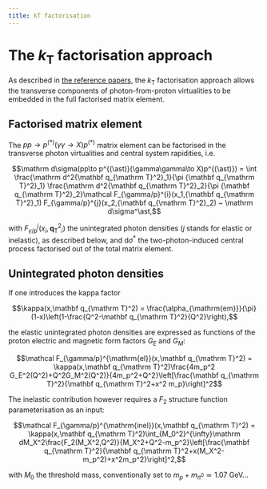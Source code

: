 ```yaml
---
title: kT factorisation
---
```


# The $k _ {\mathrm T}$ factorisation approach

As described in [the reference papers](../bibliography#textbfk-_-mathrmtextbft-factorisation), the $k _ {\mathrm T}$ factorisation approach allows the transverse components of photon-from-proton virtualities to be embedded in the full factorised matrix element.

## Factorised matrix element

The $pp\to p^{(\ast)}(\gamma\gamma\to X)p^{(\ast)}$ matrix element can be factorised in the transverse photon virtualities and central system rapidities, i.e.

$$\mathrm d\sigma(pp\to p^{(\ast)}(\gamma\gamma\to X)p^{(\ast)}) = \int \frac{\mathrm d^2{\mathbf q_{\mathrm T}^2}_1}{\pi {\mathbf q_{\mathrm T}^2}_1} \frac{\mathrm d^2{\mathbf q_{\mathrm T}^2}_2}{\pi {\mathbf q_{\mathrm T}^2}_2}\mathcal F_{\gamma/p}^{i}(x_1,{\mathbf q_{\mathrm T}^2}_1) F_{\gamma/p}^{j}(x_2,{\mathbf q_{\mathrm T}^2}_2) ~ \mathrm d\sigma^\ast,$$

with $F_{\gamma/p}^{j}(x_i,{\mathbf q_{\mathrm T}^2}_i)$ the unintegrated photon densities ($j$ stands for elastic or inelastic), as described below, and $\mathrm d\sigma^\ast$ the two-photon-induced central process factorised out of the total matrix element.

## Unintegrated photon densities

If one introduces the kappa factor

$$\kappa(x,\mathbf q_{\mathrm T}^2) = \frac{\alpha_{\mathrm{em}}}{\pi}(1-x)\left(1-\frac{Q^2-\mathbf q_{\mathrm T}^2}{Q^2}\right),$$

the elastic unintegrated photon densities are expressed as functions of the proton electric and magnetic form factors $G_E$ and $G_M$:

$$\mathcal F_{\gamma/p}^{\mathrm{el}}(x,\mathbf q_{\mathrm T}^2) = \kappa(x,\mathbf q_{\mathrm T}^2)\frac{4m_p^2 G_E^2(Q^2)+Q^2G_M^2(Q^2)}{4m_p^2+Q^2}\left[\frac{\mathbf q_{\mathrm T}^2}{\mathbf q_{\mathrm T}^2+x^2 m_p}\right]^2$$

The inelastic contribution however requires a $F_2$ structure function parameterisation as an input:

$$\mathcal F_{\gamma/p}^{\mathrm{inel}}(x,\mathbf q_{\mathrm T}^2) = \kappa(x,\mathbf q_{\mathrm T}^2)\int_{M_0^2}^{\infty}\mathrm dM_X^2\frac{F_2(M_X^2,Q^2)}{M_X^2+Q^2-m_p^2}\left[\frac{\mathbf q_{\mathrm T}^2}{\mathbf q_{\mathrm T}^2+x(M_X^2-m_p^2)+x^2m_p^2}\right]^2,$$

with $M_0$ the threshold mass, conventionally set to $m_p+m _ {\pi^0}\simeq 1.07$ GeV...


<br/>&nbsp;
<br/>&nbsp;
<br/>&nbsp;
<br/>&nbsp;
